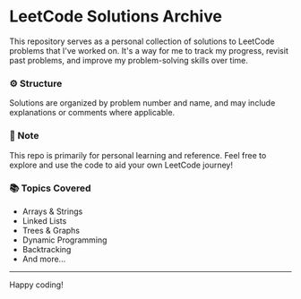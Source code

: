 # LeetCode Solutions Archive

This repository serves as a personal collection of solutions to LeetCode problems that I've worked on. It's a way for me to track my progress, revisit past problems, and improve my problem-solving skills over time.

### ⚙️ Structure
Solutions are organized by problem number and name, and may include explanations or comments where applicable.

### 📌 Note
This repo is primarily for personal learning and reference. Feel free to explore and use the code to aid your own LeetCode journey!

### 📚 Topics Covered
- Arrays & Strings
- Linked Lists
- Trees & Graphs
- Dynamic Programming
- Backtracking
- And more...

---

Happy coding!
